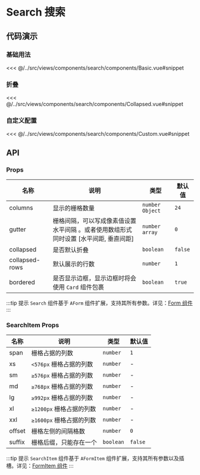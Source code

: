 # Search 搜索

## 代码演示

### 基础用法

<<< @/../src/views/components/search/components/Basic.vue#snippet

### 折叠

<<< @/../src/views/components/search/components/Collapsed.vue#snippet

### 自定义配置

<<< @/../src/views/components/search/components/Custom.vue#snippet

## API

### Props

| 名称<img width="110"/> | 说明                                            | 类型                | 默认值     |
|----------------------|-----------------------------------------------|-------------------|---------|
| columns              | 显示的栅格数量                                       | `number` `Object` | `24`    |
| gutter               | 栅格间隔，可以写成像素值设置水平间隔 。或者使用数组形式同时设置 [水平间距, 垂直间距] | `number` `array`  | `0`     |
| collapsed            | 是否默认折叠                                        | `boolean`         | `false` |
| collapsed-rows       | 默认展示的行数                                       | `number`          | `1`     |
| bordered             | 是否显示边框，显示边框时将会使用 `Card` 组件包裹                  | `boolean`         | `true`  |

:::tip 提示
`Search` 组件基于 `AForm` 组件扩展，支持其所有参数。详见：[Form 组件](https://www.antdv.com/components/form-cn#api)
:::

### SearchItem Props

| 名称     | 说明                | 类型        | 默认值     |
|--------|-------------------|-----------|---------|
| span   | 栅格占据的列数           | `number`  | `1`     |
| xs     | `<576px` 栅格占据的列数  | `number`  | -       |
| sm     | `≥576px` 栅格占据的列数  | `number`  | -       |
| md     | `≥768px` 栅格占据的列数  | `number`  | -       |
| lg     | `≥992px` 栅格占据的列数  | `number`  | -       |
| xl     | `≥1200px` 栅格占据的列数 | `number`  | -       |
| xxl    | `≥1600px` 栅格占据的列数 | `number`  | -       |
| offset | 栅格左侧的间隔格数         | `number`  | `0`     |
| suffix | 栅格后缀，只能存在一个       | `boolean` | `false` |

:::tip 提示
`SearchItem` 组件基于 `AFormItem`
组件扩展，支持其所有参数以及插槽。详见：[FormItem 组件](https://www.antdv.com/components/form-cn#form-item)
:::
